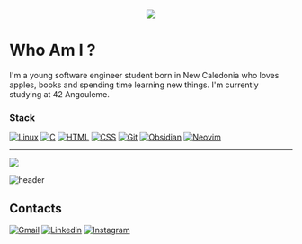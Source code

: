 <h3 align="center">
  <img src="https://readme-typing-svg.herokuapp.com/?font=Righteous&size=90&center=true&vCenter=true&width=1600&height=100&duration=4000&lines=Hello+World!+👾" />
</h3>
 
# Who Am I ?
I'm a young software engineer student born in New Caledonia who loves apples, books and spending time learning new things. I'm currently studying at 42 Angouleme.

### Stack
[![Linux](https://img.shields.io/badge/Linux-FCC624?logo=linux&logoColor=black)](#)
[![C](https://img.shields.io/badge/C-00599C?logo=c&logoColor=white)](#)
[![HTML](https://img.shields.io/badge/HTML-%23E34F26.svg?logo=html5&logoColor=white)](#)
[![CSS](https://img.shields.io/badge/CSS-1572B6?logo=css3&logoColor=fff)](#)
[![Git](https://img.shields.io/badge/Git-F05032?logo=git&logoColor=fff)](#)
[![Obsidian](https://img.shields.io/badge/Obsidian-%23483699.svg?&logo=obsidian&logoColor=white)](#)
[![Neovim](https://img.shields.io/badge/Neovim-57A143?logo=neovim&logoColor=fff)](#)

---
[![](https://visitcount.itsvg.in/api?id=tonio-chopy&icon=9&color=1)](https://visitcount.itsvg.in)


![header](https://capsule-render.vercel.app/api?type=waving&color=auto&height=200&section=header&text=push%20swap&fontSize=90&animation=fadeIn&fontAlignY=38&desc=working%20on.&descAlignY=51&descAlign=62)

## Contacts
[![Gmail](https://img.shields.io/badge/Gmail-D14836?style=for-the-badge&logo=gmail&logoColor=white)](mailto:niolaualiki@gmail.com)
[![Linkedin](https://img.shields.io/badge/LinkedIn-0077B5?style=for-the-badge&logo=linkedin&logoColor=white)](www.linkedin.com/in/antonio-laualiki-472a33257/)
[![Instagram](https://img.shields.io/badge/Instagram-%23E4405F.svg?style=for-the-badge&logo=Instagram&logoColor=white)](https://www.instagram.com/tonio_llk)
